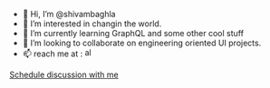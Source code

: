 - 👋 Hi, I’m @shivambaghla
- 👀 I’m interested in changin the world.
- 🌱 I’m currently learning GraphQL and some other cool stuff
- 💞️ I’m looking to collaborate on engineering oriented UI projects.
- 📫 reach me at : [<img alt="alt_text" width="16px" src="https://content.linkedin.com/content/dam/me/business/en-us/amp/brand-site/v2/bg/LI-Bug.svg.original.svg" />](https://www.linkedin.com/in/shivam-baghla/)

<a href="https://calendly.com/shivambaghla" target="_blank">Schedule discussion with me</a>
